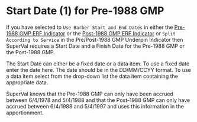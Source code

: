 # Start Date (1) for Pre-1988 GMP

If you have selected to `Use Barber Start and End Dates` in either the
[Pre-1988 GMP ERF Indicator](deferreds_basis+bpreind.md) or the
[Post-1988 GMP ERF Indicator](deferreds_basis+bpreind.md) or `Split
According to Service` in the Pre/Post-1988 GMP Underpin Indicator then
SuperVal requires a Start Date and a Finish Date for the Pre-1988 GMP or
the Post-1988 GMP.

The Start Date can either be a fixed date or a data item. To use a fixed
date enter the date here. The date should be in the DD/MM/CCYY format.
To use a data item select from the drop-down list the data item
containing the appropriate data.

SuperVal knows that the Pre-1988 GMP can only have been accrued between
6/4/1978 and 5/4/1988 and that the Post-1988 GMP can only have accrued
between 6/4/1988 and 5/4/1997 and uses this information in the
apportionment.
